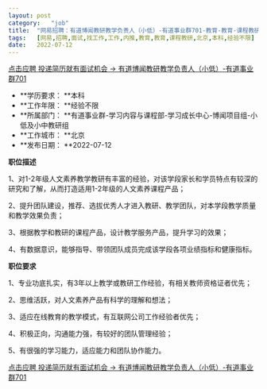 ```yaml
---
layout:	post
category:	"job"
title:	"网易招聘：有道博闻教研教学负责人（小低）-有道事业群701-教育-教育-课程教研-北京本科经验不限"
tags:	[网易,招聘,面试,找工作,工作,内推,教育,教育,课程教研,北京,本科,经验不限]
date:	2022-07-12
---
```


[点击应聘 投递简历就有面试机会 ->  有道博闻教研教学负责人（小低）-有道事业群701](http://mobile.bole.netease.com/bole/boleDetail?id=41494&employeeId=346f03c3cda5f04c&key=all)



- **学历要求： **本科
- **工作年限： **经验不限
- **所属部门： **有道事业群-学习内容与课程部-学习成长中心-博闻项目组-小低及小中教研组
- **工作城市： **北京
- **发布日期： **2022-07-12



**职位描述**

1、对1-2年级人文素养教学教研有丰富的经验，对该学段家长和学员特点有较深的研究和了解，从而打造适用1-2年级的人文素养课程产品；

2、提升团队建设，推荐、选拔优秀人才进入教研、教学团队，对本学段教学质量和教学效果负责；

3、根据教学和教研的课程产品，设计教学服务产品，提升学习的效果；

4、有数据意识，能够指导、带领团队成员完成该学段各项业绩指标和健康指标。



**职位要求**

1、专业功底扎实，有3年以上教学或教研工作经验，有相关教师资格证者优先；

2、思维活跃，对人文素养产品有科学的理解和想法；

3、适应在线教育的教学模式，有互联网公司工作经验者优先；

4、积极正向，沟通能力强，有较好的团队管理经验；

5、有很强的学习能力，适应能力和团队协作能力。



[点击应聘 投递简历就有面试机会 ->  有道博闻教研教学负责人（小低）-有道事业群701](http://mobile.bole.netease.com/bole/boleDetail?id=41494&employeeId=346f03c3cda5f04c&key=all)